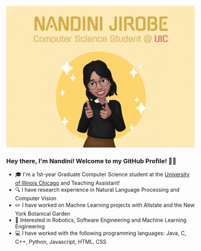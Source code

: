 ![github_banner](banner.gif)

### Hey there, I'm Nandini! Welcome to my GitHub Profile! 🙋‍♀️
- 🎓 I'm a 1st-year Graduate Computer Science student at the [University of Illinois Chicago](https://cs.uic.edu/) and Teaching Assistant!
- 🔍 I have research experience in Natural Language Processing and Computer Vision
- ✏️ I have worked on Machne Learning projects with Allstate and the New York Botanical Garden
- 🤖 Interested in Robotics, Software Engineering and Machine Learning Engineering
- 💻 I have worked with the following programming languages: Java, C, C++, Python, Javascript, HTML, CSS 




<!---
- 🔭 I’m currently working on ...
- 🌱 I’m currently learning ...Machine Organization, Languages and Automata
 👯 I’m looking to collaborate on ...
- 🤔 I’m looking for help with ...
- 💬 Ask me about ...
- 📫 How to reach me: ...
- 😄 Pronouns: ...she/her
- ⚡ Fun fact: ... 
<!---

